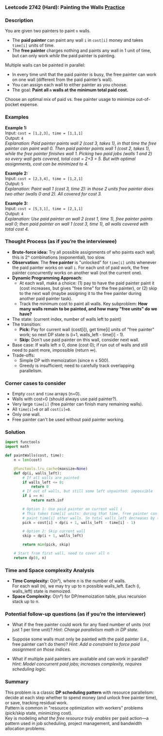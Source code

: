 ### Leetcode 2742 (Hard): Painting the Walls [Practice](https://leetcode.com/problems/painting-the-walls)

### Description  
You are given two painters to paint `n` walls.  
- The **paid painter** can paint any wall `i` in `cost[i]` money and takes `time[i]` units of time.
- The **free painter** charges nothing and paints any wall in 1 unit of time, but can only work *while* the paid painter is painting.
  
Multiple walls can be painted in parallel:  
- In every time unit that the paid painter is busy, the free painter can work on one wall (different from the paid painter’s wall).  
- You can assign each wall to either painter as you choose.
- The goal: **Paint all `n` walls at the minimum total paid cost.**
  
Choose an optimal mix of paid vs. free painter usage to minimize out-of-pocket expense.

### Examples  

**Example 1:**  
Input: `cost = [1,2,3], time = [1,1,1]`  
Output: `4`  
*Explanation: Paid painter paints wall 2 (cost 3, takes 1), in that time the free painter can paint wall 0. Then paid painter paints wall 1 (cost 2, takes 1), while the free painter finishes wall 1. Picking two paid jobs (walls 1 and 2) so every wall gets covered, total cost = 2+3 = 5. But with optimal assignments, cost can be minimized to 4.*

**Example 2:**  
Input: `cost = [2,3,4], time = [1,2,1]`  
Output: `5`  
*Explanation: Paint wall 1 (cost 3, time 2): in those 2 units free painter does two other (walls 0 and 2). All covered for cost 3.*

**Example 3:**  
Input: `cost = [5,3,1], time = [2,1,1]`  
Output: `4`  
*Explanation: Use paid painter on wall 2 (cost 1, time 1), free painter paints wall 0; then paid painter on wall 1 (cost 3, time 1), all walls covered with total cost 4.*

### Thought Process (as if you’re the interviewee)  
- **Brute-force idea:** Try all possible assignments of who paints each wall; this is 2ⁿ combinations (exponential), too slow.
- **Observation:** The **free painter** is "unlocked" for `time[i]` units whenever the paid painter works on wall `i`. For each unit of paid work, the free painter concurrently works on another wall (not the current one).  
- **Dynamic Programming Approach:**  
  - At each wall, make a choice: (1) pay to have the paid painter paint it (cost increases, but gives "free time" for the free painter), or (2) skip to the next wall (maybe assigning it to the free painter during another paid painter task).
  - Track the minimum cost to paint all walls. Key subproblem: **How many walls remain to be painted, and how many "free units" do we have?**
- The state: (current index, number of walls left to paint)  
- The transition:  
  - **Pick:** Pay for current wall (cost[i]), get time[i] units of "free painter" work; so next DP state is (i+1, walls_left - time[i] - 1).
  - **Skip:** Don't use paid painter on this wall, consider next wall.
- Base case: If walls left ≤ 0, done (cost 0); if run out of walls and still need to paint more, impossible (return ∞).
- Trade-offs:  
  - Simple DP with memoization (since n ≤ 500).
  - Greedy is insufficient; need to carefully track overlapping parallelism.

### Corner cases to consider  
- Empty `cost` and `time` arrays (n=0).
- Walls with cost=0 (should always use paid painter?).
- Very large `time[i]` (free painter can finish many remaining walls).
- All `time[i]=0` or all `cost[i]=0`.
- Only one wall.
- Free painter can't be used without paid painter working.

### Solution

```python
import functools
import math

def paintWalls(cost, time):
    n = len(cost)

    @functools.lru_cache(maxsize=None)
    def dp(i, walls_left):
        # If all walls are painted
        if walls_left <= 0:
            return 0
        # If out of walls, but still some left unpainted: impossible
        if i == n:
            return math.inf

        # Option 1: Use paid painter on current wall i
        # This takes time[i] units: during that time, free painter can
        # paint time[i] other walls. So total walls_left decreases by (time[i]+1)
        pick = cost[i] + dp(i + 1, walls_left - time[i] - 1)

        # Option 2: Skip current wall
        skip = dp(i + 1, walls_left)

        return min(pick, skip)

    # Start from first wall, need to cover all n
    return dp(0, n)
```

### Time and Space complexity Analysis  

- **Time Complexity:** O(n²), where n is the number of walls.  
  For each wall (n), we may try up to n possible walls_left. Each (i, walls_left) state is memoized.
- **Space Complexity:** O(n²) for DP/memoization table, plus recursion stack up to n.

### Potential follow-up questions (as if you’re the interviewer)  

- What if the free painter could work for any fixed number of units (not just 1 per time unit)?
  *Hint: Change parallelism math in DP state.*

- Suppose some walls must only be painted with the paid painter (i.e., free painter can’t do them)?
  *Hint: Add a constraint to force paid assignment on those indices.*

- What if multiple paid painters are available and can work in parallel?
  *Hint: Model concurrent paid jobs; increases complexity, requires scheduling logic.*

### Summary
This problem is a classic **DP scheduling pattern** with resource parallelism: decide at each step whether to spend money (and unlock free painter time), or save, tracking residual work.  
Pattern is common in "resource optimization with workers" problems (pick/skip state, minimizing cost).  
Key is modeling *what the free resource truly enables* per paid action—a pattern used in job scheduling, project management, and bandwidth allocation problems.